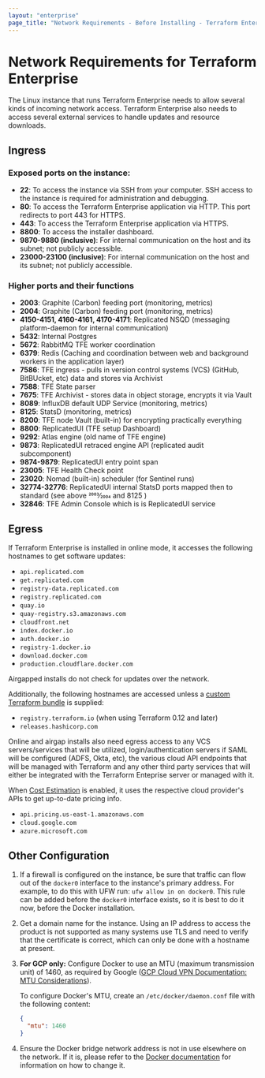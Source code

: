 ```yaml
---
layout: "enterprise"
page_title: "Network Requirements - Before Installing - Terraform Enterprise"
---
```


# Network Requirements for Terraform Enterprise

The Linux instance that runs Terraform Enterprise needs to allow several kinds of incoming network access. Terraform Enterprise also needs to access several external services to handle updates and resource downloads.

## Ingress

### Exposed ports on the instance:

* **22**: To access the instance via SSH from your computer. SSH access to the instance is required for administration and debugging.
* **80**: To access the Terraform Enterprise application via HTTP. This port redirects to port 443 for HTTPS.
* **443**: To access the Terraform Enterprise application via HTTPS.
* **8800**: To access the installer dashboard.
* **9870-9880 (inclusive)**: For internal communication on the host and its subnet; not publicly accessible.
* **23000-23100 (inclusive)**: For internal communication on the host and its subnet; not publicly accessible.

### Higher ports and their functions

* **2003**: Graphite (Carbon) feeding port (monitoring, metrics)
* **2004**:	Graphite (Carbon) feeding port (monitoring, metrics)
* **4150-4151, 4160-4161, 4170-4171**:	Replicated NSQD (messaging platform-daemon for internal communication)
* **5432**:	Internal Postgres
* **5672**:	RabbitMQ TFE worker coordination
* **6379**:	Redis (Caching and coordination between web and background workers in the application layer)
* **7586**:	TFE ingress - pulls in version control systems (VCS) (GitHub, BitBUcket, etc) data and stores via Archivist
* **7588**:	TFE State parser
* **7675**:	TFE Archivist - stores data in object storage, encrypts it via Vault
* **8089**:	InfluxDB default UDP Service (monitoring, metrics)
* **8125**:	StatsD (monitoring, metrics)
* **8200**:	TFE node Vault (built-in) for encrypting practically everything
* **8800**:	ReplicatedUI (TFE setup Dashboard)
* **9292**:	Atlas engine (old name of TFE engine)
* **9873**:	ReplicatedUI retraced engine API (replicated audit subcomponent)
* **9874-9879**: ReplicatedUI entry point span
* **23005**: TFE Health Check point
* **23020**: Nomad (built-in) scheduler (for Sentinel runs)
* **32774-32776**: ReplicatedUI internal StatsD ports mapped then to standard (see above 2003⁄2004 and 8125 )
* **32846**: TFE Admin Console which is is ReplicatedUI service

## Egress

If Terraform Enterprise is installed in online mode, it accesses the following hostnames to get software updates:

* `api.replicated.com`
* `get.replicated.com`
* `registry-data.replicated.com`
* `registry.replicated.com`
* `quay.io`
* `quay-registry.s3.amazonaws.com`
* `cloudfront.net`
* `index.docker.io`
* `auth.docker.io`
* `registry-1.docker.io`
* `download.docker.com`
* `production.cloudflare.docker.com`

Airgapped installs do not check for updates over the network.

Additionally, the following hostnames are accessed unless a
[custom Terraform bundle](/docs/cloud/run/install-software.html#custom-and-community-providers)
is supplied:

* `registry.terraform.io` (when using Terraform 0.12 and later)
* `releases.hashicorp.com`

Online and airgap installs also need egress access to any VCS servers/services that will be utilized, login/authentication servers if SAML will be configured (ADFS, Okta, etc), the various cloud API endpoints that will be managed with Terraform and any other third party services that will either be integrated with the Terraform Enteprise server or managed with it.

When [Cost Estimation](/docs/enterprise/admin/integration.html#cost-estimation-integration) is enabled, it uses the respective cloud provider's APIs to get up-to-date pricing info.

* `api.pricing.us-east-1.amazonaws.com`
* `cloud.google.com`
* `azure.microsoft.com`

## Other Configuration

1. If a firewall is configured on the instance, be sure that traffic can flow out of the `docker0` interface to the instance's primary address. For example, to do this with UFW run: `ufw allow in on docker0`. This rule can be added before the `docker0` interface exists, so it is best to do it now, before the Docker installation.
1. Get a domain name for the instance. Using an IP address to access the product is not supported as many systems use TLS and need to verify that the certificate is correct, which can only be done with a hostname at present.
1. **For GCP only:** Configure Docker to use an MTU (maximum transmission unit) of 1460, as required by Google ([GCP Cloud VPN Documentation: MTU Considerations](https://cloud.google.com/vpn/docs/concepts/mtu-considerations)).

    To configure Docker's MTU, create an `/etc/docker/daemon.conf` file with the following content:

    ```json
    {
      "mtu": 1460
    }
    ```

1. Ensure the Docker bridge network address is not in use elsewhere on the network. If it is, please refer to the [Docker documentation](https://success.docker.com/article/how-do-i-configure-the-default-bridge-docker0-network-for-docker-engine-to-a-different-subnet) for information on how to change it.
